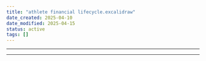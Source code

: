 ```yaml
---
title: "athlete financial lifecycle.excalidraw"
date_created: 2025-04-10
date_modified: 2025-04-15
status: active
tags: []
---
```


---

---



